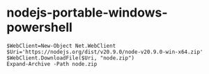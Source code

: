 # nodejs-portable-windows-powershell
```
$WebClient=New-Object Net.WebClient
$Uri='https://nodejs.org/dist/v20.9.0/node-v20.9.0-win-x64.zip'
$WebClient.DownloadFile($Uri, "node.zip")
Expand-Archive -Path node.zip
```
